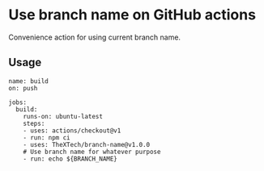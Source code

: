 # Use branch name on GitHub actions

Convenience action for using current branch name.

## Usage
```
name: build
on: push

jobs:
  build:
    runs-on: ubuntu-latest
    steps:
    - uses: actions/checkout@v1
    - run: npm ci
    - uses: TheXTech/branch-name@v1.0.0
    # Use branch name for whatever purpose
    - run: echo ${BRANCH_NAME}
```
